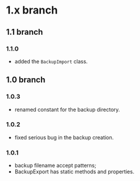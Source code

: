 # 1.x branch
## 1.1 branch
### 1.1.0
* added the `BackupImport` class.

## 1.0 branch
### 1.0.3
* renamed constant for the backup directory.

### 1.0.2
* fixed serious bug in the backup creation.

### 1.0.1
* backup filename accept patterns;
* BackupExport has static methods and properties.